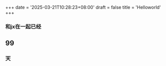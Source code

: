 +++
date = '2025-03-21T10:28:23+08:00'
draft = false
title = 'Helloworld'
+++



### 和jx在一起已经
## 99
### 天
